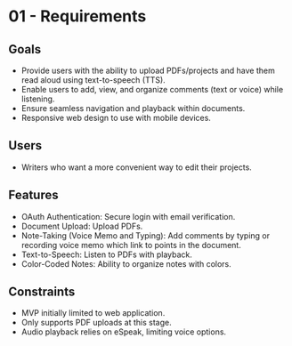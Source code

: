 # 01 - Requirements

## Goals

- Provide users with the ability to upload PDFs/projects and have them read aloud using text-to-speech (TTS).
- Enable users to add, view, and organize comments (text or voice) while listening.
- Ensure seamless navigation and playback within documents.
- Responsive web design to use with mobile devices.

## Users

- Writers who want a more convenient way to edit their projects.

## Features

- OAuth Authentication: Secure login with email verification.
- Document Upload: Upload PDFs.
- Note-Taking (Voice Memo and Typing): Add comments by typing or recording voice memo which link to points in the document.
- Text-to-Speech: Listen to PDFs with playback.
- Color-Coded Notes: Ability to organize notes with colors.

## Constraints

- MVP initially limited to web application.
- Only supports PDF uploads at this stage.
- Audio playback relies on eSpeak, limiting voice options.
